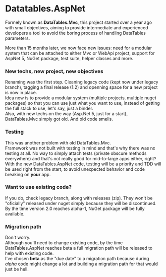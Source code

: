 <h1>Datatables.AspNet</h1>
<p>
	Formely known as <strong>DataTables.Mvc</strong>, this project started over a year ago with small objectives, aiming to provide intermediate and experienced developers a tool to avoid the boring process of handling DataTables parameters.
</p>
<p>
	More than 15 months later, we now face new issues: need for a modular system that can be attached to either Mvc or WebApi project, support for AspNet 5, NuGet package, test suite, helper classes and more.
</p>
<h3>New techs, new project, new objectives</h3>
<p>
	Renaming was the first step. Cleaning legacy code (kept now under legacy branch), tagging a final release (1.2) and openning space for a new project is now in place.<br />
	Idea now is to provide a modular system (multiple projects, multiple nuget packages) so that you can use just what you want to use, instead of getting the full stack to use, let's say, just a binder.<br />
	Also, with new techs on the way (Asp.Net 5, just for a start), DataTables.Mvc simply got old. And old code smells.
</p>
<h3>Testing</h3>
<p>
	This was another problem with old DataTables.Mvc.<br />
	Framework was not built with testing in mind and that's why there was no testing at all. No way to simply attach tests (private obscure methods everywhere) and that's not really good for mid-to-large apps either, right?<br />
	With the new DataTables.AspNet code, testing will be a priority and TDD will be used right from the start, to avoid unexpected behavior and code breaking on <strong>your</strong> app.
</p>
<h3>Want to use existing code?</h3>
<p>
	If you do, check legacy branch, along with releases (zip). They won't be "oficially" released under nuget simply because they will be discontinued.<br />
	By the time version 2.0 reaches alpha-1, NuGet package will be fully available.
</p>
<h3>Migration path</h3>
<p>
	Don't worry.<br />
	Although you'll need to change existing code, by the time DataTables.AspNet reaches beta a full migration path will be released to help with existing code.<br />
	I've chosen <strong>beta</strong> as the "due date" to a migration path because during <i>alpha</i> code might change a lot and building a migration path for that would just be hell.
</p>